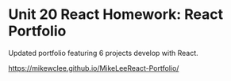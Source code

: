 # Unit 20 React Homework: React Portfolio

Updated portfolio featuring 6 projects develop with React.

https://mikewclee.github.io/MikeLeeReact-Portfolio/
